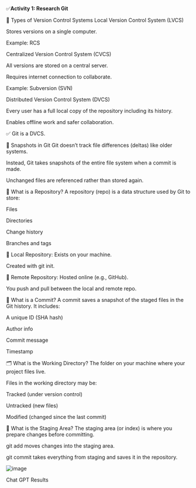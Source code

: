 ✅**Activity 1: Research Git**

🔁 Types of Version Control Systems
Local Version Control System (LVCS)

Stores versions on a single computer.

Example: RCS

Centralized Version Control System (CVCS)

All versions are stored on a central server.

Requires internet connection to collaborate.

Example: Subversion (SVN)

Distributed Version Control System (DVCS)

Every user has a full local copy of the repository including its history.

Enables offline work and safer collaboration.

✅ Git is a DVCS.

📸 Snapshots in Git
Git doesn’t track file differences (deltas) like older systems.

Instead, Git takes snapshots of the entire file system when a commit is made.

Unchanged files are referenced rather than stored again.

📁 What is a Repository?
A repository (repo) is a data structure used by Git to store:

Files

Directories

Change history

Branches and tags

🔹 Local Repository:
Exists on your machine.

Created with git init.

🔹 Remote Repository:
Hosted online (e.g., GitHub).

You push and pull between the local and remote repo.

💾 What is a Commit?
A commit saves a snapshot of the staged files in the Git history. It includes:

A unique ID (SHA hash)

Author info

Commit message

Timestamp

🗂️ What is the Working Directory?
The folder on your machine where your project files live.

Files in the working directory may be:

Tracked (under version control)

Untracked (new files)

Modified (changed since the last commit)

🧾 What is the Staging Area?
The staging area (or index) is where you prepare changes before committing.

git add moves changes into the staging area.

git commit takes everything from staging and saves it in the repository.

![image](https://github.com/user-attachments/assets/c3ba86e8-bea5-4970-bf5f-f7101020f844)

Chat GPT Results
